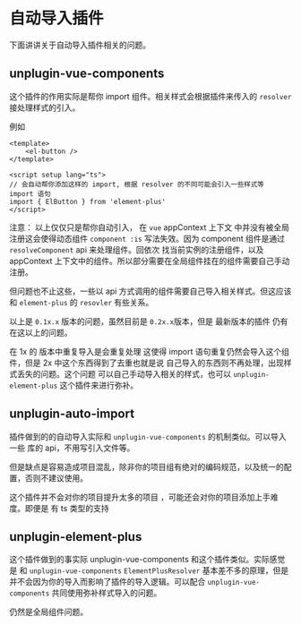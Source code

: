 
# 自动导入插件

下面讲讲关于自动导入插件相关的问题。



## unplugin-vue-components

这个插件的作用实际是帮你 import 组件。相关样式会根据插件来传入的 `resolver` 接处理样式的引入。

例如

``` vue
<template>
    <el-button />
</template>

<script setup lang="ts">
// 会自动帮你添加这样的 import, 根据 resolver 的不同可能会引入一些样式等 import 语句
import { ElButton } from 'element-plus'
</script>
```

注意： 以上仅仅只是帮你自动引入， 在 `vue` appContext 上下文 中并没有被全局注册这会使得动态组件 `component :is` 写法失效。因为 component 组件是通过 `resolveComponent` api 来处理组件。回依次 找当前实例的注册组件，以及 appContext 上下文中的组件。所以部分需要在全局组件挂在的组件需要自己手动注册。

但问题也不止这些，一些以 api 方式调用的组件需要自己导入相关样式。但这应该和 `element-plus` 的 `resovler` 有些关系。

以上是 `0.1x.x` 版本的问题，虽然目前是 `0.2x.x`版本，但是 最新版本的插件 仍有在这以上的问题。

在 1x 的 版本中重复导入是会重复处理 这使得 import 语句重复仍然会导入这个组件，但是 2x 中这个东西得到了去重也就是说 自己导入的东西则不再处理，出现样式丢失的问题。这个问题 可以自己手动导入相关的样式，也可以 `unplugin-element-plus` 这个插件来进行弥补。

## unplugin-auto-import

插件做到的的自动导入实际和 `unplugin-vue-components` 的机制类似。可以导入一些 库的 api，不用写引入文件等。

但是缺点是容易造成项目混乱，除非你的项目组有绝对的编码规范，以及统一的配置，否则不建议使用。

这个插件并不会对你的项目提升太多的项目 ，可能还会对你的项目添加上手难度。即便是 有 ts 类型的支持

## unplugin-element-plus
 
这个插件做到的事实际 unplugin-vue-components 和这个插件类似。实际感觉是 和 `unplugin-vue-components` `ElementPlusResolver` 基本差不多的原理，但是并不会因为你的导入而影响了插件的导入逻辑。可以配合 `unplugin-vue-components` 共同使用弥补样式导入的问题。

仍然是全局组件问题。
